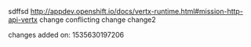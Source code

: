sdffsd
http://appdev.openshift.io/docs/vertx-runtime.html#mission-http-api-vertx change conflicting change change2

changes added on: 1535630197206
